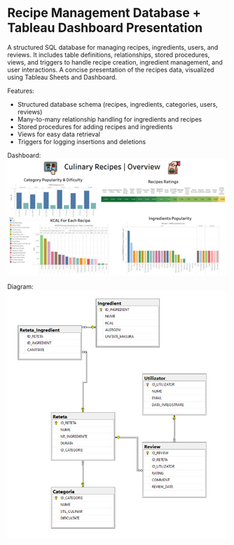 # Recipe Management Database + Tableau Dashboard Presentation

  A structured SQL database for managing recipes, ingredients, users, and reviews. It includes table definitions, relationships, stored procedures, views, and triggers to handle recipe creation, ingredient management, and user interactions.
  A concise presentation of the recipes data, visualized using Tableau Sheets and Dashboard.

  Features:
   - Structured database schema (recipes, ingredients, categories, users, reviews)
   - Many-to-many relationship handling for ingredients and recipes
   - Stored procedures for adding recipes and ingredients
   - Views for easy data retrieval
   - Triggers for logging insertions and deletions

Dashboard:
![Recipe Dashboard](dashboard.png)

Diagram:
![Recipe SQL Diagram](diagram.png)
